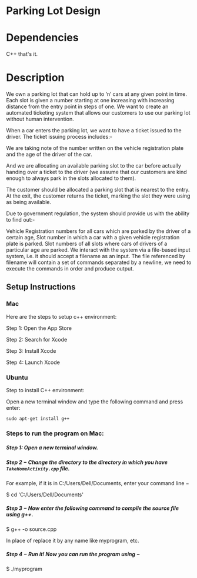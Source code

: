 # Parking Lot Design

# Dependencies

C++ that's it.


# Description
We own a parking lot that can hold up to ‘n’ cars at any given point in time. Each slot is given a number starting at one increasing with increasing distance from the entry point in steps of one. We want to create an automated ticketing system that allows our customers to use our parking lot without human intervention.

When a car enters the parking lot, we want to have a ticket issued to the driver. The ticket issuing process includes:-

We are taking note of the number written on the vehicle registration plate and the age of the driver of the car.

And we are allocating an available parking slot to the car before actually handing over a ticket to the driver (we assume that our customers are kind enough to always park in the slots allocated to them).

The customer should be allocated a parking slot that is nearest to the entry. At the exit, the customer returns the ticket, marking the slot they were using as being available.

Due to government regulation, the system should provide us with the ability to find out:-

Vehicle Registration numbers for all cars which are parked by the driver of a certain age,
Slot number in which a car with a given vehicle registration plate is parked.
Slot numbers of all slots where cars of drivers of a particular age are parked.
We interact with the system via a file-based input system, i.e. it should accept a filename as an input. The file referenced by filename will contain a set of commands separated by a newline, we need to execute the commands in order and produce output.



## Setup Instructions

### Mac

Here are the steps to setup c++ environment:

Step 1: Open the App Store

Step 2: Search for Xcode

Step 3: Install Xcode

Step 4: Launch Xcode


### Ubuntu

Step to install C++ environment:

Open a new terminal window and type the following command and press enter:

```sudo apt-get install g++```






### Steps to run the program on Mac:



##### Step 1: Open a new terminal window.

##### Step 2 − Change the directory to the directory in which you have `TakeHomeActivity.cpp` file. 
For example, if it is in C:/Users/Dell/Documents, enter your command line −

$ cd 'C:/Users/Dell/Documents'


##### Step 3 − Now enter the following command to compile the source file using g++.

$ g++ -o <name-you-want-to-give> source.cpp

In place of <name-you-want-to-give> replace it by any name like myprogram, etc.

##### Step 4 − Run it! Now you can run the program using −

$ ./myprogram
